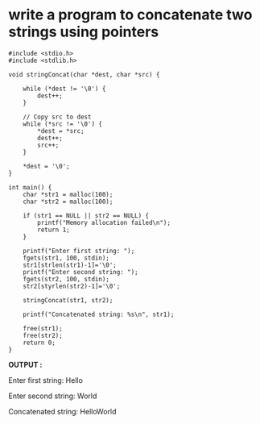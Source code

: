 #  write a program to concatenate two strings using pointers

```
#include <stdio.h>
#include <stdlib.h>

void stringConcat(char *dest, char *src) {
    
    while (*dest != '\0') {
        dest++;
    }

    // Copy src to dest
    while (*src != '\0') {
        *dest = *src;
        dest++;
        src++;
    }

    *dest = '\0'; 
}

int main() {
    char *str1 = malloc(100);
    char *str2 = malloc(100);

    if (str1 == NULL || str2 == NULL) {
        printf("Memory allocation failed\n");
        return 1;
    }

    printf("Enter first string: ");
    fgets(str1, 100, stdin);
    str1[strlen(str1)-1]='\0';
    printf("Enter second string: ");
    fgets(str2, 100, stdin);
    str2[styrlen(str2)-1]='\0';

    stringConcat(str1, str2);

    printf("Concatenated string: %s\n", str1);

    free(str1);
    free(str2);
    return 0;
}

```

__OUTPUT :__

Enter first string: Hello

Enter second string: World

Concatenated string: HelloWorld
